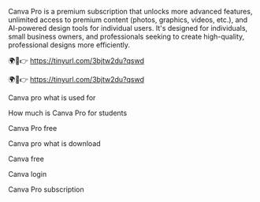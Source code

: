 Canva Pro is a premium subscription that unlocks more advanced features, unlimited access to premium content (photos, graphics, videos, etc.), and AI-powered design tools for individual users. It's designed for individuals, small business owners, and professionals seeking to create high-quality, professional designs more efficiently. 

🌍🎯👉 https://tinyurl.com/3bjtw2du?qswd

🌍🎯👉 https://tinyurl.com/3bjtw2du?qswd


Canva pro what is used for

How much is Canva Pro for students

Canva Pro free

Canva pro what is download

Canva free

Canva login

Canva Pro subscription
